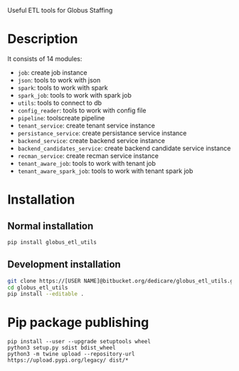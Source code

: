 Useful ETL tools for Globus Staffing

# Description
    
It consists of 14 modules:

- `job`: create job instance
- `json`: tools to work with json
- `spark`: tools to work with spark
- `spark_job`: tools to work with spark job
- `utils`: tools to connect to db
- `config_reader`: tools to work with config file
- `pipeline`: toolscreate pipeline
- `tenant_service`: create tenant service instance 
- `persistance_service`: create persistance service instance 
- `backend_service`: create backend service instance  
- `backend_candidates_service`: create backend candidate service instance 
- `recman_service`: create recman service instance 
- `tenant_aware_job`: tools to work with tenant job
- `tenant_aware_spark_job`: tools to work with tenant spark job


# Installation
 
## Normal installation

```bash
pip install globus_etl_utils
```

## Development installation

```bash
git clone https://[USER NAME]@bitbucket.org/dedicare/globus_etl_utils.git
cd globus_etl_utils
pip install --editable .
```

# Pip package publishing

```
pip install --user --upgrade setuptools wheel
python3 setup.py sdist bdist_wheel
python3 -m twine upload --repository-url https://upload.pypi.org/legacy/ dist/*

```